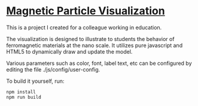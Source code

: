 # [Magnetic Particle Visualization](https://magnetic-domain-viz.appspot.com/)

This is a project I created for a colleague working in education.

The visualization is designed to illustrate to students the behavior of ferromagnetic
materials at the nano scale. It utilizes pure javascript and HTML5 to dynamically draw
and update the model.

Various parameters such as color, font, label text, etc can be configured by editing the
file ./js/config/user-config.

To build it yourself, run:

    npm install
    npm run build
